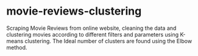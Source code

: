 # movie-reviews-clustering
Scraping Movie Reviews from online website, cleaning the data and clustering movies according to different filters and parameters using K-means clustering.
The Ideal number of clusters are found using the Elbow method.
